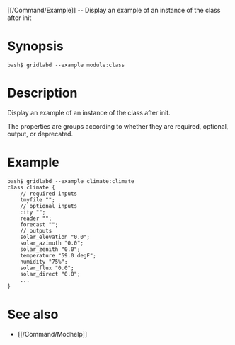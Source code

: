 [[/Command/Example]] -- Display an example of an instance of the class after init

# Synopsis

~~~
bash$ gridlabd --example module:class                                  
~~~

# Description

Display an example of an instance of the class after init.

The properties are groups according to whether they are required, optional, output, or deprecated.

# Example

~~~
bash$ gridlabd --example climate:climate
class climate {
	// required inputs
	tmyfile "";
	// optional inputs
	city "";
	reader "";
	forecast "";
	// outputs
	solar_elevation "0.0";
	solar_azimuth "0.0";
	solar_zenith "0.0";
	temperature "59.0 degF";
	humidity "75%";
	solar_flux "0.0";
	solar_direct "0.0";
	...
}
~~~

# See also

* [[/Command/Modhelp]]
